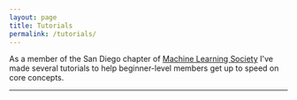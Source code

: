 ```yaml
---
layout: page
title: Tutorials
permalink: /tutorials/
---
```


As a member of the San Diego chapter of [Machine Learning Society](http://www.mlsociety.com) I've made several tutorials to help beginner-level members get up to speed on core concepts.

---


